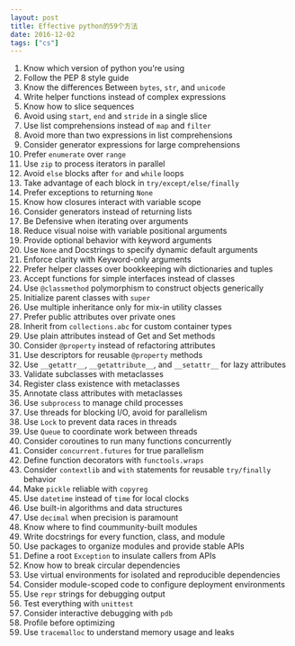 ```yaml
---
layout: post
title: Effective python的59个方法
date: 2016-12-02
tags: ["cs"]
---
```


1. Know which version of python you're using
2. Follow the PEP 8 style guide
3. Know the differences Between `bytes`, `str`, and `unicode`
4. Write helper functions instead of complex expressions
5. Know how to slice sequences
6. Avoid using `start`, `end` and `stride` in a single slice
7. Use list comprehensions instead of `map` and `filter`
8. Avoid more than two expressions in list comprehensions
9. Consider generator expressions for large comprehensions
10. Prefer `enumerate` over `range`
11. Use `zip` to process iterators in parallel
12. Avoid `else` blocks after `for` and `while` loops
13. Take advantage of each block in `try/except/else/finally`
14. Prefer exceptions to returning `None`
15. Know how closures interact with variable scope
16. Consider generators instead of returning lists
17. Be Defensive when iterating over arguments
18. Reduce visual noise with variable positional arguments
19. Provide optional behavior with keyword arguments
20. Use `None` and Docstrings to specify dynamic default arguments
21. Enforce clarity with Keyword-only arguments
22. Prefer helper classes over bookkeeping wih dictionaries and tuples
23. Accept functions for simple interfaces instead of classes
24. Use `@classmethod` polymorphism to construct objects generically
25. Initialize parent classes with `super`
26. Use multiple inheritance only for mix-in utility classes
27. Prefer public attributes over private ones
28. Inherit from `collections.abc` for custom container types
29. Use plain attributes instead of Get and Set methods
30. Consider `@property` instead of refactoring attributes
31. Use descriptors for reusable `@property` methods
32. Use `__getattr__`, `__getattribute__`, and `__setattr__` for lazy attributes
33. Validate subclasses with metaclasses
34. Register class existence with metaclasses
35. Annotate class attributes with metaclasses
36. Use `subprocess` to manage child processes
37. Use threads for blocking I/O, avoid for parallelism
38. Use `Lock` to prevent data races in threads
39. Use `Queue` to coordinate work between threads
40. Consider coroutines to run many functions concurrently
41. Consider `concurrent.futures` for true parallelism
42. Define function decorators with `functools.wraps`
43. Consider `contextlib` and `with` statements for reusable `try/finally` behavior
44. Make `pickle` reliable with `copyreg`
45. Use `datetime` instead of `time` for local clocks
46. Use built-in algorithms and data structures
47. Use `decimal` when precision is paramount
48. Know where to find coummunity-built modules
49. Write docstrings for every function, class, and module
50. Use packages to organize modules and provide stable APIs
51. Define a root `Exception` to insulate callers from APIs
52. Know how to break circular dependencies
53. Use virtual environments for isolated and reproducible dependencies
54. Consider module-scoped code to configure deployment environments
55. Use `repr` strings for debugging output
56. Test everything with `unittest`
57. Consider interactive debugging with `pdb`
58. Profile before optimizing
59. Use `tracemalloc` to understand memory usage and leaks
